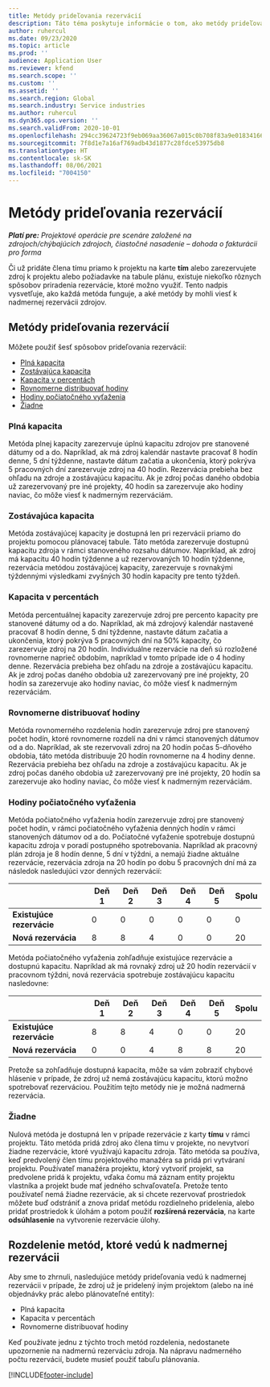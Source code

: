 ```yaml
---
title: Metódy prideľovania rezervácií
description: Táto téma poskytuje informácie o tom, ako metódy prideľovania rezervácií fungujú v Project Operations.
author: ruhercul
ms.date: 09/23/2020
ms.topic: article
ms.prod: ''
audience: Application User
ms.reviewer: kfend
ms.search.scope: ''
ms.custom: ''
ms.assetid: ''
ms.search.region: Global
ms.search.industry: Service industries
ms.author: ruhercul
ms.dyn365.ops.version: ''
ms.search.validFrom: 2020-10-01
ms.openlocfilehash: 294cc39624723f9eb069aa36067a015c0b708f83a9e0183416655f9bd874fa9a
ms.sourcegitcommit: 7f8d1e7a16af769adb43d1877c28fdce53975db8
ms.translationtype: HT
ms.contentlocale: sk-SK
ms.lasthandoff: 08/06/2021
ms.locfileid: "7004150"
---
```

# <a name="booking-allocation-methods"></a>Metódy prideľovania rezervácií

_**Platí pre:** Projektové operácie pre scenáre založené na zdrojoch/chýbajúcich zdrojoch, čiastočné nasadenie – dohoda o fakturácii pro forma_

Či už pridáte člena tímu priamo k projektu na karte **tím** alebo zarezervujete zdroj k projektu alebo požiadavke na tabule plánu, existuje niekoľko rôznych spôsobov priradenia rezervácie, ktoré možno využiť. Tento nadpis vysvetľuje, ako každá metóda funguje, a aké metódy by mohli viesť k nadmernej rezervácii zdrojov.

## <a name="booking-allocation-methods"></a>Metódy prideľovania rezervácií

Môžete použiť šesť spôsobov prideľovania rezervácií:

- [Plná kapacita](#full)
- [Zostávajúca kapacita](#remaining)
- [Kapacita v percentách](#percentage)
- [Rovnomerne distribuovať hodiny](#evenly)
- [Hodiny počiatočného vyťaženia](#front)
- [Žiadne](#none)

### <a name="full-capacity"></a><a name="full"></a>Plná kapacita 
Metóda plnej kapacity zarezervuje úplnú kapacitu zdrojov pre stanovené dátumy od a do. Napríklad, ak má zdroj kalendár nastavte pracovať 8 hodín denne, 5 dní týždenne, nastavte dátum začatia a ukončenia, ktorý pokrýva 5 pracovných dní zarezervuje zdroj na 40 hodín. Rezervácia prebieha bez ohľadu na zdroje a zostávajúcu kapacitu. Ak je zdroj počas daného obdobia už zarezervovaný pre iné projekty, 40 hodín sa zarezervuje ako hodiny naviac, čo môže viesť k nadmerným rezerváciám.

### <a name="remaining-capacity"></a><a name="remaining"></a>Zostávajúca kapacita
Metóda zostávajúcej kapacity je dostupná len pri rezervácii priamo do projektu pomocou plánovacej tabule. Táto metóda zarezervuje dostupnú kapacitu zdroja v rámci stanoveného rozsahu dátumov. Napríklad, ak zdroj má kapacitu 40 hodín týždenne a už rezervovaných 10 hodín týždenne, rezervácia metódou zostávajúcej kapacity, zarezervuje s rovnakými týždennými výsledkami zvyšných 30 hodín kapacity pre tento týždeň.

### <a name="percentage-capacity"></a><a name="percentage"></a>Kapacita v percentách
Metóda percentuálnej kapacity zarezervuje zdroj pre percento kapacity pre stanovené dátumy od a do. Napríklad, ak má zdrojový kalendár nastavené pracovať 8 hodín denne, 5 dní týždenne, nastavte dátum začatia a ukončenia, ktorý pokrýva 5 pracovných dní na 50% kapacity, čo zarezervuje zdroj na 20 hodín. Individuálne rezervácie na deň sú rozložené rovnomerne naprieč obdobím, napríklad v tomto prípade ide o 4 hodiny denne. Rezervácia prebieha bez ohľadu na zdroje a zostávajúcu kapacitu. Ak je zdroj počas daného obdobia už zarezervovaný pre iné projekty, 20 hodín sa zarezervuje ako hodiny naviac, čo môže viesť k nadmerným rezerváciám.

### <a name="evenly-distribute-hours"></a><a name="evenly"></a>Rovnomerne distribuovať hodiny
Metóda rovnomerného rozdelenia hodín zarezervuje zdroj pre stanovený počet hodín, ktoré rovnomerne rozdelí na dni v rámci stanovených dátumov od a do. Napríklad, ak ste rezervovali zdroj na 20 hodín počas 5-dňového obdobia, táto metóda distribuuje 20 hodín rovnomerne na 4 hodiny denne. Rezervácia prebieha bez ohľadu na zdroje a zostávajúcu kapacitu. Ak je zdroj počas daného obdobia už zarezervovaný pre iné projekty, 20 hodín sa zarezervuje ako hodiny naviac, čo môže viesť k nadmerným rezerváciám.

### <a name="front-load-hours"></a><a name="front"></a>Hodiny počiatočného vyťaženia
Metóda počiatočného vyťaženia hodín zarezervuje zdroj pre stanovený počet hodín, v rámci počiatočného vyťaženia denných hodín v rámci stanovených dátumov od a do. Počiatočné vyťaženie spotrebuje dostupnú kapacitu zdroja v poradí postupného spotrebovania. Napríklad ak pracovný plán zdroja je 8 hodín denne, 5 dní v týždni, a nemajú žiadne aktuálne rezervácie, rezervácia zdroja na 20 hodín po dobu 5 pracovných dní má za následok nasledujúci vzor denných rezervácií: 

|                           |    Deň 1    |    Deň 2    |    Deň 3    |    Deň 4    |    Deň 5    |    Spolu    |
|---------------------------|-------------|-------------|-------------|-------------|-------------|-------------|
|    **Existujúce rezervácie**    |    0        |    0        |    0        |    0        |    0        |    0        |
|    **Nová rezervácia**          |    8        |    8        |    4        |    0        |    0        |    20       |

Metóda počiatočného vyťaženia zohľadňuje existujúce rezervácie a dostupnú kapacitu. Napríklad ak má rovnaký zdroj už 20 hodín rezervácií v pracovnom týždni, nová rezervácia spotrebuje zostávajúcu kapacitu nasledovne:

|                     | Deň 1 | Deň 2 | Deň 3 | Deň 4 | Deň 5 | Spolu |
|---------------------|-------|-------|-------|-------|-------|-------|
| **Existujúce rezervácie** | 8     | 8     | 4     | 0     | 0     | 20    |
| **Nová rezervácia**       | 0     | 0     | 4     | 8     | 8     | 20    |

Pretože sa zohľadňuje dostupná kapacita, môže sa vám zobraziť chybové hlásenie v prípade, že zdroj už nemá zostávajúcu kapacitu, ktorú možno spotrebovať rezerváciou. Použitím tejto metódy nie je možná nadmerná rezervácia.

### <a name="none"></a><a name="none"></a>Žiadne
Nulová metóda je dostupná len v prípade rezervácie z karty **tímu** v rámci projektu. Táto metóda pridá zdroj ako člena tímu v projekte, no nevytvorí žiadne rezervácie, ktoré využívajú kapacitu zdroja. Táto metóda sa používa, keď predvolený člen tímu projektového manažéra sa pridá pri vytváraní projektu. Používateľ manažéra projektu, ktorý vytvoriť projekt, sa predvolene pridá k projektu, vďaka čomu má záznam entity projektu vlastníka a projekt bude mať jedného schvaľovateľa. Pretože tento používateľ nemá žiadne rezervácie, ak si chcete rezervovať prostriedok môžete buď odstrániť a znova pridať metódu rozdielneho pridelenia, alebo pridať prostriedok k úlohám a potom použiť **rozšírená rezervácia**, na karte **odsúhlasenie** na vytvorenie rezervácie úlohy.

## <a name="allocation-methods-that-lead-to-overbooking"></a>Rozdelenie metód, ktoré vedú k nadmernej rezervácii
Aby sme to zhrnuli, nasledujúce metódy prideľovania vedú k nadmernej rezervácii v prípade, že zdroj už je pridelený iným projektom (alebo na iné objednávky prác alebo plánovateľné entity):

- Plná kapacita
- Kapacita v percentách
- Rovnomerne distribuovať hodiny

Keď používate jednu z týchto troch metód rozdelenia, nedostanete upozornenie na nadmernú rezerváciu zdroja. Na nápravu nadmerného počtu rezervácií, budete musieť použiť tabuľu plánovania.


[!INCLUDE[footer-include](../includes/footer-banner.md)]